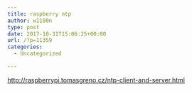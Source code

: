 ```yaml
---
title: raspberry ntp
author: w1100n
type: post
date: 2017-10-31T15:06:25+00:00
url: /?p=11359
categories:
  - Uncategorized

---
```

http://raspberrypi.tomasgreno.cz/ntp-client-and-server.html